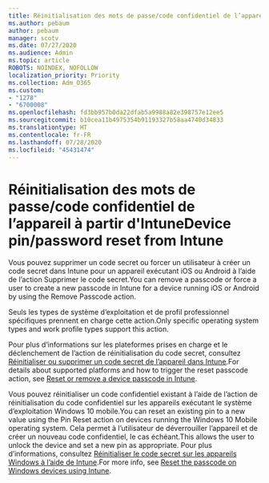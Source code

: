 ```yaml
---
title: Réinitialisation des mots de passe/code confidentiel de l’appareil à partir d'Intune
ms.author: pebaum
author: pebaum
manager: scotv
ms.date: 07/27/2020
ms.audience: Admin
ms.topic: article
ROBOTS: NOINDEX, NOFOLLOW
localization_priority: Priority
ms.collection: Adm_O365
ms.custom:
- "1278"
- "6700008"
ms.openlocfilehash: fd3bb957b0da22dfab5a9988a82e398757e12ee5
ms.sourcegitcommit: b10cea11b4975354b91193327b58aa4740d34833
ms.translationtype: HT
ms.contentlocale: fr-FR
ms.lasthandoff: 07/28/2020
ms.locfileid: "45431474"
---
```

# <a name="device-pinpassword-reset-from-intune"></a><span data-ttu-id="fed9d-102">Réinitialisation des mots de passe/code confidentiel de l’appareil à partir d'Intune</span><span class="sxs-lookup"><span data-stu-id="fed9d-102">Device pin/password reset from Intune</span></span>

<span data-ttu-id="fed9d-103">Vous pouvez supprimer un code secret ou forcer un utilisateur à créer un code secret dans Intune pour un appareil exécutant iOS ou Android à l’aide de l’action Supprimer le code secret.</span><span class="sxs-lookup"><span data-stu-id="fed9d-103">You can remove a passcode or force a user to create a new passcode in Intune for a device running iOS or Android by using the Remove Passcode action.</span></span>

<span data-ttu-id="fed9d-104">Seuls les types de système d’exploitation et de profil professionnel spécifiques prennent en charge cette action.</span><span class="sxs-lookup"><span data-stu-id="fed9d-104">Only specific operating system types and work profile types support this action.</span></span>

<span data-ttu-id="fed9d-105">Pour plus d’informations sur les plateformes prises en charge et le déclenchement de l’action de réinitialisation du code secret, consultez [Réinitialiser ou supprimer un code secret de l’appareil dans Intune](https://docs.microsoft.com/intune/device-passcode-reset).</span><span class="sxs-lookup"><span data-stu-id="fed9d-105">For details about supported platforms and how to trigger the reset passcode action, see [Reset or remove a device passcode in Intune](https://docs.microsoft.com/intune/device-passcode-reset).</span></span>

<span data-ttu-id="fed9d-106">Vous pouvez réinitialiser un code confidentiel existant à l’aide de l’action de réinitialisation du code confidentiel sur les appareils exécutant le système d’exploitation Windows 10 mobile.</span><span class="sxs-lookup"><span data-stu-id="fed9d-106">You can reset an existing pin to a new value using the Pin Reset action on devices running the Windows 10 Mobile operating system.</span></span> <span data-ttu-id="fed9d-107">Cela permet à l’utilisateur de déverrouiller l’appareil et de créer un nouveau code confidentiel, le cas échéant.</span><span class="sxs-lookup"><span data-stu-id="fed9d-107">This allows the user to unlock the device and set a new pin as appropriate.</span></span> <span data-ttu-id="fed9d-108">Pour plus d’informations, consultez [Réinitialiser le code secret sur les appareils Windows à l’aide de Intune](https://docs.microsoft.com/intune/device-windows-pin-reset).</span><span class="sxs-lookup"><span data-stu-id="fed9d-108">For more info, see [Reset the passcode on Windows devices using Intune](https://docs.microsoft.com/intune/device-windows-pin-reset).</span></span>